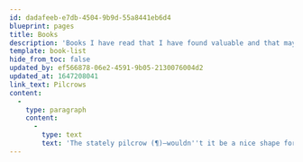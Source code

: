```yaml
---
id: dadafeeb-e7db-4504-9b9d-55a8441eb6d4
blueprint: pages
title: Books
description: 'Books I have read that I have found valuable and that may be of interest to my readers.'
template: book-list
hide_from_toc: false
updated_by: ef566878-06e2-4591-9b05-2130076004d2
updated_at: 1647208041
link_text: Pilcrows
content:
  -
    type: paragraph
    content:
      -
        type: text
        text: 'The stately pilcrow (¶)—wouldn''t it be a nice shape for a bookmark? Or perhaps for a top-heavy bookend?—more apt to fall over itself than to prevent its shelf-mates from doing so. I sympathize; I fall over sometimes too.'
---
```

